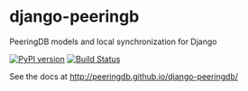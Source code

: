 # django-peeringb

PeeringDB models and local synchronization for Django

[![PyPI version](https://badge.fury.io/py/munge.svg)](https://badge.fury.io/py/munge)
[![Build Status](https://travis-ci.org/peeringdb/django-peeringdb.svg)](https://travis-ci.org/peeringdb/django-peeringdb)

See the docs at http://peeringdb.github.io/django-peeringdb/
